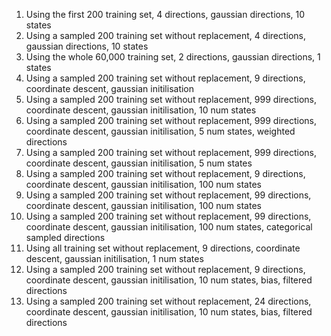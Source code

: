 1. Using the first 200 training set, 4 directions, gaussian directions, 10 states
2. Using a sampled 200 training set without replacement, 4 directions, gaussian directions, 10 states
3. Using the whole 60,000 training set, 2 directions, gaussian directions, 1 states
4. Using a sampled 200 training set without replacement, 9 directions, coordinate descent, gaussian initilisation
5. Using a sampled 200 training set without replacement, 999 directions, coordinate descent, gaussian initilisation, 10 num states
6. Using a sampled 200 training set without replacement, 999 directions, coordinate descent, gaussian initilisation, 5 num states, weighted directions
7. Using a sampled 200 training set without replacement, 999 directions, coordinate descent, gaussian initilisation, 5 num states
8. Using a sampled 200 training set without replacement, 9 directions, coordinate descent, gaussian initilisation, 100 num states
9. Using a sampled 200 training set without replacement, 99 directions, coordinate descent, gaussian initilisation, 100 num states
10. Using a sampled 200 training set without replacement, 99 directions, coordinate descent, gaussian initilisation, 100 num states, categorical sampled directions
11. Using all training set without replacement, 9 directions, coordinate descent, gaussian initilisation, 1 num states
12. Using a sampled 200 training set without replacement, 9 directions, coordinate descent, gaussian initilisation, 10 num states, bias, filtered directions
13. Using a sampled 200 training set without replacement, 24 directions, coordinate descent, gaussian initilisation, 10 num states, bias, filtered directions